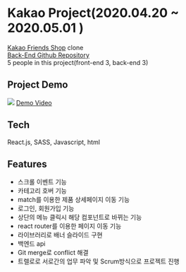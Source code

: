 # Kakao Project(2020.04.20 ~ 2020.05.01 )  
[Kakao Friends Shop](https://store.kakaofriends.com/kr/index?tab=home) clone   
[Back-End Github Repository](https://github.com/wecode-bootcamp-korea/kakao-backend)  
5 people in this project(front-end 3, back-end 3)  


## Project Demo
![](https://images.velog.io/images/soncl_97/post/ab359518-5620-470f-af57-fa5b405eec8e/image.png)
[Demo Video](https://www.youtube.com/watch?v=HObgKbCabHo&feature=youtu.be)


## Tech
React.js, SASS, Javascript, html


## Features
* 스크롤 이벤트 기능
* 카테고리 호버 기능
* match를 이용한 제품 상세페이지 이동 기능
* 로그인, 회원가입 기능
* 상단의 메뉴 클릭시 해당 컴포넌트로 바뀌는 기능
* react router를 이용한 페이지 이동 기능
* 라이브러리로 배너 슬라이드 구현
* 백엔드 api
* Git merge로 conflict 해결
* 트렐로로 서로간의 업무 파악 및 Scrum방식으로 프로젝트 진행
